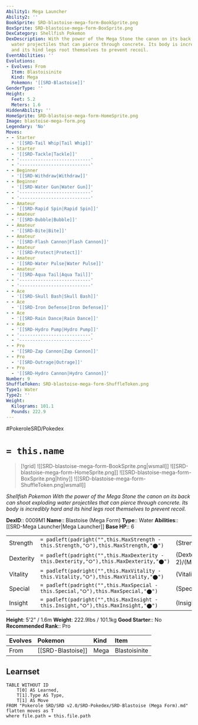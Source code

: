 ```yaml
---
Ability1: Mega Launcher
Ability2: ''
BookSprite: SRD-blastoise-mega-form-BookSprite.png
BoxSprite: SRD-blastoise-mega-form-BoxSprite.png
DexCategory: Shellfish Pokemon
DexDescription: With the power of the Mega Stone the canon on its back can shoot exploding
  water projectiles that can pierce through concrete. Its body is incredibly hard
  and its hind legs root themselves to prevent recoil.
EventAbilities: ''
Evolutions:
- Evolves: From
  Item: Blastoisinite
  Kind: Mega
  Pokemon: '[[SRD-Blastoise]]'
GenderType: ''
Height:
  Feet: 5.2
  Meters: 1.6
HiddenAbility: ''
HomeSprite: SRD-blastoise-mega-form-HomeSprite.png
Image: blastoise-mega-form.png
Legendary: 'No'
Moves:
- - Starter
  - '[[SRD-Tail Whip|Tail Whip]]'
- - Starter
  - '[[SRD-Tackle|Tackle]]'
- - '---------------------------'
  - '---------------------------'
- - Beginner
  - '[[SRD-Withdraw|Withdraw]]'
- - Beginner
  - '[[SRD-Water Gun|Water Gun]]'
- - '---------------------------'
  - '---------------------------'
- - Amateur
  - '[[SRD-Rapid Spin|Rapid Spin]]'
- - Amateur
  - '[[SRD-Bubble|Bubble]]'
- - Amateur
  - '[[SRD-Bite|Bite]]'
- - Amateur
  - '[[SRD-Flash Cannon|Flash Cannon]]'
- - Amateur
  - '[[SRD-Protect|Protect]]'
- - Amateur
  - '[[SRD-Water Pulse|Water Pulse]]'
- - Amateur
  - '[[SRD-Aqua Tail|Aqua Tail]]'
- - '---------------------------'
  - '---------------------------'
- - Ace
  - '[[SRD-Skull Bash|Skull Bash]]'
- - Ace
  - '[[SRD-Iron Defense|Iron Defense]]'
- - Ace
  - '[[SRD-Rain Dance|Rain Dance]]'
- - Ace
  - '[[SRD-Hydro Pump|Hydro Pump]]'
- - '---------------------------'
  - '---------------------------'
- - Pro
  - '[[SRD-Zap Cannon|Zap Cannon]]'
- - Pro
  - '[[SRD-Outrage|Outrage]]'
- - Pro
  - '[[SRD-Hydro Cannon|Hydro Cannon]]'
Number: 9
ShuffleToken: SRD-blastoise-mega-form-ShuffleToken.png
Type1: Water
Type2: ''
Weight:
  Kilograms: 101.1
  Pounds: 222.9
---
```


#PokeroleSRD/Pokedex

# `= this.name`

> [!grid]
> ![[SRD-blastoise-mega-form-BookSprite.png|wsmall]]
> ![[SRD-blastoise-mega-form-HomeSprite.png]]
> ![[SRD-blastoise-mega-form-BoxSprite.png|htiny]]
> ![[SRD-blastoise-mega-form-ShuffleToken.png|wsmall]]


*Shellfish Pokemon*
*With the power of the Mega Stone the canon on its back can shoot exploding water projectiles that can pierce through concrete. Its body is incredibly hard and its hind legs root themselves to prevent recoil.*

**DexID**:: 0009M1
**Name**:: Blastoise (Mega Form)
**Type**:: Water
**Abilities**:: [[SRD-Mega Launcher|Mega Launcher]]
**Base HP**:: 6

|           |                                                                                        |                                          |
| --------- | -------------------------------------------------------------------------------------- | ---------------------------------------- |
| Strength  | `= padleft(padright("",this.MaxStrength - this.Strength,"⭘"),this.MaxStrength,"⬤")`    | (Strength::3)/(MaxStrength::6)   |
| Dexterity | `= padleft(padright("",this.MaxDexterity - this.Dexterity,"⭘"),this.MaxDexterity,"⬤")` | (Dexterity:: 2)/(MaxDexterity::5) |
| Vitality  | `= padleft(padright("",this.MaxVitality - this.Vitality,"⭘"),this.MaxVitality,"⬤")`    | (Vitality::3)/(MaxVitality::7)   |
| Special   | `= padleft(padright("",this.MaxSpecial - this.Special,"⭘"),this.MaxSpecial,"⬤")`       | (Special::3)/(MaxSpecial::6)     |
| Insight   | `= padleft(padright("",this.MaxInsight - this.Insight,"⭘"),this.MaxInsight,"⬤")`       | (Insight::3)/(MaxInsight::6)     |

**Height**: 5'2" / 1.6m
**Weight**: 222.9lbs / 101.1kg
**Good Starter**:: No
**Recommended Rank**:: Pro

| Evolves   | Pokemon           | Kind   | Item          |
|:----------|:------------------|:-------|:--------------|
| From      | [[SRD-Blastoise]] | Mega   | Blastoisinite |

## Learnset

```dataview
TABLE WITHOUT ID
    T[0] AS Learned,
    T[1].Type AS Type,
    T[1] AS Move
FROM "Pokerole SRD/SRD v2.0/SRD-Pokedex/SRD-Blastoise (Mega Form).md"
flatten moves as T
where file.path = this.file.path
```
